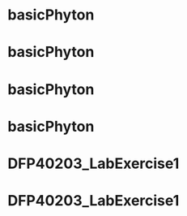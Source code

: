 # basicPhyton
# basicPhyton
# basicPhyton
# basicPhyton
# DFP40203_LabExercise1

# DFP40203_LabExercise1

